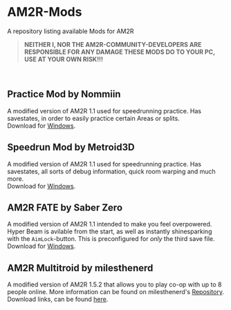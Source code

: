 # AM2R-Mods
A repository listing available Mods for AM2R

> **NEITHER I, NOR THE AM2R-COMMUNITY-DEVELOPERS ARE RESPONSIBLE FOR ANY DAMAGE THESE MODS DO TO YOUR PC, USE AT YOUR OWN RISK!!!**
    
<br>

## Practice Mod by Nommiin
A modified version of AM2R 1.1 used for speedrunning practice. Has savestates, in order to easily practice certain Areas or splits.  
Download for [Windows](https://cdn.discordapp.com/attachments/293088776769503234/825051716474634321/AM2R_1.1_Practice_Mod.zip).  
  
## Speedrun Mod by Metroid3D
A modified version of AM2R 1.1 used for speedrunning practice. Has savestates, all sorts of debug information, quick room warping and much more.  
Download for [Windows](https://cdn.discordapp.com/attachments/293088776769503234/825051805699407883/AM2R_1.1_Speedrun_Mod.zip).  

## AM2R FATE by Saber Zero
A modified version of AM2R 1.1 intended to make you feel overpowered. Hyper Beam is avilable from the start, as well as instantly shinesparking with the `AimLock`-button. This is preconfigured for *only* the third save file.  
Download for [Windows](https://github.com/Miepee/AM2R-Mods/raw/main/FATE%20AM2R.zip).

## AM2R Multitroid by milesthenerd
A modified version of AM2R 1.5.2 that allows you to play co-op with up to 8 people online. More information can be found on milesthenerd's [Repository](https://github.com/lassiterm/AM2R-Multitroid/).  
Download links, can be found [here](https://github.com/lassiterm/AM2R-Multitroid/releases/latest).
